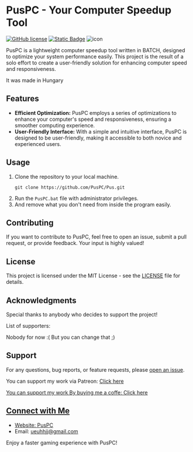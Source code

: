<h1>PusPC - Your Computer Speedup Tool</h1>

[![GitHub license](https://img.shields.io/badge/license-MIT-blue.svg)](https://github.com/PusPC/Pus/blob/master/LICENSE)
[![Static Badge](https://img.shields.io/badge/contributors-1-green)](https://github.com/PusPC)
![icon](https://github.com/PusPC/Pus/assets/136448868/76955a3c-c559-47c6-9af9-4f647a6e6b95)

<p>PusPC is a lightweight computer speedup tool written in BATCH, designed to optimize your system performance easily. This project is the result of a solo effort to create a user-friendly solution for enhancing computer speed and responsiveness.</p>
<p>It was made in Hungary</p>

<h2>Features</h2>

<ul>
  <li><strong>Efficient Optimization:</strong> PusPC employs a series of optimizations to enhance your computer's speed and responsiveness, ensuring a smoother computing experience.</li>
  <li><strong>User-Friendly Interface:</strong> With a simple and intuitive interface, PusPC is designed to be user-friendly, making it accessible to both novice and experienced users.</li>
</ul>

<h2>Usage</h2>

<ol>
  <li>Clone the repository to your local machine.
    <pre><code>git clone https://github.com/PusPC/Pus.git</code></pre>
  </li>
  <li>Run the <code>PusPC.bat</code> file with administrator privileges.</li>
  <li>And remove what you don't need from inside the program easily.</li>
</ol>

<h2>Contributing</h2>

<p>If you want to contribute to PusPC, feel free to open an issue, submit a pull request, or provide feedback. Your input is highly valued!</p>

<h2>License</h2>

<p>This project is licensed under the MIT License - see the <a href="LICENSE">LICENSE</a> file for details.</p>

<h2>Acknowledgments</h2>

<p>Special thanks to anybody who decides to support the project!</p>
<p>List of supporters:</p>
<p>Nobody for now :( But you can change that ;)</p>

<h2>Support</h2>

<p>For any questions, bug reports, or feature requests, please <a href="https://github.com/PusPC/Pus/issues">open an issue</a>.</p>
<p>You can support my work via Patreon: <a href="https://www.patreon.com/Pus537"</a>Click here</p>
<p>You can support my work By buying me a coffe: <a href="https://www.buymeacoffee.com/PusPC"</a>Click here</p>

<h2>Connect with Me</h2>

<ul>
  <li>Website: <a href="https://puspc.site">PusPC</a></li>
  <li>Email: <a href="mailto:ueuhhjj@gmail.com">ueuhhjj@gmail.com</a></li>
</ul>

<p>Enjoy a faster gaming experience with PusPC!</p>
